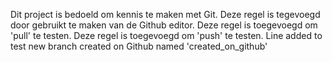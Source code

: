 Dit project is bedoeld om kennis te maken met Git.
Deze regel is tegevoegd door gebruikt te maken van de Github editor.
Deze regel is toegevoegd om 'pull' te testen.
Deze regel is toegevoegd om 'push' te testen.
Line added to test new branch created on Github named 'created_on_github'
